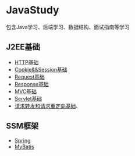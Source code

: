 # JavaStudy
包含Java学习、后端学习、数据结构、面试指南等学习


## J2EE基础

* [HTTP基础](docs/J2EE基础/HTTP.md)
* [Cookie&&Session基础](docs/J2EE基础/Cookie&&Session.md)
* [Request基础](docs/J2EE基础/Request.md)
* [Response基础](docs/J2EE基础/Response.md)
* [MVC基础](docs/J2EE基础/MVC.md)
* [Servlet基础](docs/J2EE基础/Servlet.md)
* [请求转发和请求重定向基础](docs/J2EE基础/请求转发和请求重定向.md)、

## SSM框架

* [Spring](docs/SSM/Spring.md)
* [MyBatis](docs/SSM/MyBatis.md)






